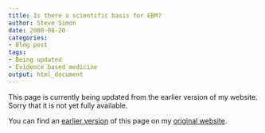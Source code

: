 ```yaml
---
title: Is there a scientific basis for EBM? 
author: Steve Simon
date: 2008-08-20
categories:
- Blog post
tags:
- Being updated
- Evidence based medicine
output: html_document
---
```


This page is currently being updated from the earlier version of my website. Sorry that it is not yet fully available.

<!---More--->

You can find an [earlier version][sim1] of this page on my [original website][sim2].

[sim1]: http://www.pmean.com/08/ScientificBasis.html
[sim2]: http://www.pmean.com/original_site.html
